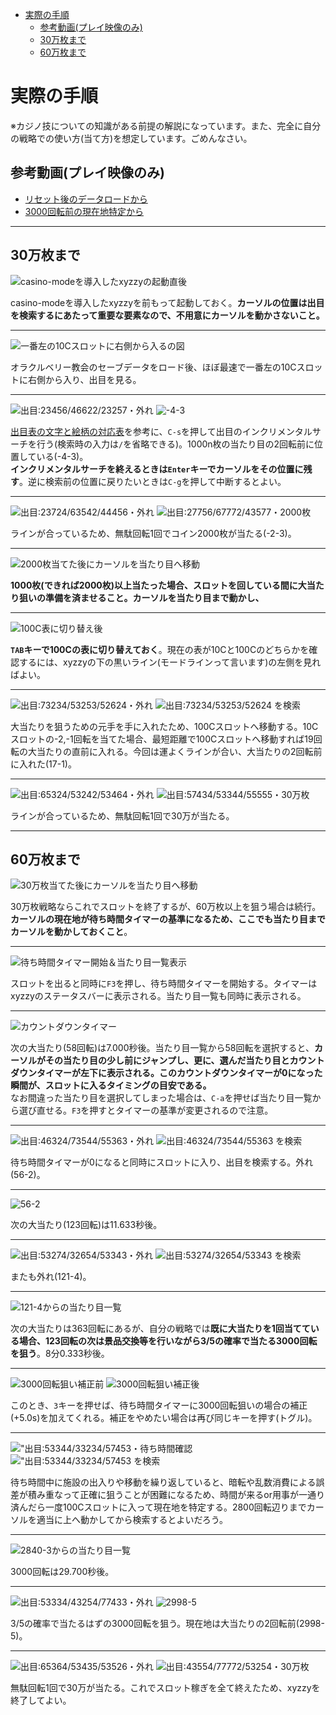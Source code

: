 <!-- TOC depthFrom:1 depthTo:2 -->

- [実際の手順](#実際の手順)
  - [参考動画(プレイ映像のみ)](#参考動画プレイ映像のみ)
  - [30万枚まで](#30万枚まで)
  - [60万枚まで](#60万枚まで)

<!-- /TOC -->

# 実際の手順
※カジノ技についての知識がある前提の解説になっています。また、完全に自分の戦略での使い方(当て方)を想定しています。ごめんなさい。

## 参考動画(プレイ映像のみ)
- [リセット後のデータロードから](http://www.youtube.com/watch?v=QRIT0Vi0xvc#t=01h17m48s)
- [3000回転前の現在地特定から](http://www.youtube.com/watch?v=QRIT0Vi0xvc#t=01h27m37s)

----

## 30万枚まで

![casino-modeを導入したxyzzyの起動直後](./img/1-x0.png)

casino-modeを導入したxyzzyを前もって起動しておく。**カーソルの位置は出目を検索するにあたって重要な要素なので、不用意にカーソルを動かさないこと。**

----

![一番左の10Cスロットに右側から入るの図](./img/1-1.png)

オラクルベリー教会のセーブデータをロード後、ほぼ最速で一番左の10Cスロットに右側から入り、出目を見る。

----

![出目:23456/46622/23257・外れ](./img/1-2.png)
![-4-3](./img/1-x1.png)

[出目表の文字と絵柄の対応表](./README.md#出目表の文字と絵柄の対応表)を参考に、`C-s`を押して出目のインクリメンタルサーチを行う(検索時の入力は`/`を省略できる)。1000n枚の当たり目の2回転前に位置している(-4-3)。  
**インクリメンタルサーチを終えるときは`Enter`キーでカーソルをその位置に残す**。逆に検索前の位置に戻りたいときは`C-g`を押して中断するとよい。

----

![出目:23724/63542/44456・外れ](./img/1-3.png) ![出目:27756/67772/43577・2000枚](./img/1-4.png)

ラインが合っているため、無駄回転1回でコイン2000枚が当たる(-2-3)。

----

![2000枚当てた後にカーソルを当たり目へ移動](./img/1-x2'.png)

**1000枚(できれば2000枚)以上当たった場合、スロットを回している間に大当たり狙いの準備を済ませること。カーソルを当たり目まで動かし、**

----

![100C表に切り替え後](./img/1-x3'.png)

**`TAB`キーで100Cの表に切り替えておく**。現在の表が10Cと100Cのどちらかを確認するには、xyzzyの下の黒いライン(モードラインって言います)の左側を見ればよい。

----

![出目:73234/53253/52624・外れ](./img/2-1.png)
![出目:73234/53253/52624 を検索](./img/2-x1.png)

大当たりを狙うための元手を手に入れたため、100Cスロットへ移動する。10Cスロットの-2,-1回転を当てた場合、最短距離で100Cスロットへ移動すれば19回転の大当たりの直前に入れる。今回は運よくラインが合い、大当たりの2回転前に入れた(17-1)。

----

![出目:65324/53242/53464・外れ](./img/2-2.png) ![出目:57434/53344/55555・30万枚](./img/2-3.png)

ラインが合っているため、無駄回転1回で30万が当たる。

----

## 60万枚まで

![30万枚当てた後にカーソルを当たり目へ移動](./img/2-x2'.png)

30万枚戦略ならこれでスロットを終了するが、60万枚以上を狙う場合は続行。**カーソルの現在地が待ち時間タイマーの基準になるため、ここでも当たり目までカーソルを動かしておくこと**。

----


![待ち時間タイマー開始＆当たり目一覧表示](./img/3-x1'.png)

スロットを出ると同時に`F3`を押し、待ち時間タイマーを開始する。タイマーはxyzzyのステータスバーに表示される。当たり目一覧も同時に表示される。

----

![カウントダウンタイマー](./img/3-x2'.png)

次の大当たり(58回転)は7.000秒後。当たり目一覧から58回転を選択すると、**カーソルがその当たり目の少し前にジャンプし、更に、選んだ当たり目とカウントダウンタイマーが左下に表示される。このカウントダウンタイマーが0になった瞬間が、スロットに入るタイミングの目安である。**  
なお間違った当たり目を選択してしまった場合は、`C-a`を押せば当たり目一覧から選び直せる。`F3`を押すとタイマーの基準が変更されるので注意。

----

![出目:46324/73544/55363・外れ](./img/3-1.png)
![出目:46324/73544/55363 を検索](./img/3-x3.png)

待ち時間タイマーが0になると同時にスロットに入り、出目を検索する。外れ(56-2)。

----

![56-2](./img/4-x1.png)
<!-- ![](./img/4-x2.png) -->

次の大当たり(123回転)は11.633秒後。

----

![出目:53274/32654/53343・外れ](./img/4-1.png)
![出目:53274/32654/53343 を検索](./img/4-x3.png)

またも外れ(121-4)。

----

![121-4からの当たり目一覧](./img/5-x1.png)

次の大当たりは363回転にあるが、自分の戦略では**既に大当たりを1回当てている場合、123回転の次は景品交換等を行いながら3/5の確率で当たる3000回転を狙う**。8分0.333秒後。

----

![3000回転狙い補正前](./img/5-x2'.png)
![3000回転狙い補正後](./img/5-x3'.png)

このとき、`3`キーを押せば、待ち時間タイマーに3000回転狙いの場合の補正(+5.0s)を加えてくれる。補正をやめたい場合は再び同じキーを押す(トグル)。

----

!["出目:53344/33234/57453・待ち時間確認](./img/5-1.png)
!["出目:53344/33234/57453 を検索](./img/6-x1.png)

待ち時間中に施設の出入りや移動を繰り返していると、暗転や乱数消費による誤差が積み重なって正確に狙うことが困難になるため、時間が来るor用事が一通り済んだら一度100Cスロットに入って現在地を特定する。2800回転辺りまでカーソルを適当に上へ動かしてから検索するとよいだろう。

----

![2840-3からの当たり目一覧](./img/6-x2.png)

3000回転は29.700秒後。

----

![出目:53334/43254/77433・外れ](./img/6-1.png)
![2998-5](./img/6-x3.png)

3/5の確率で当たるはずの3000回転を狙う。現在地は大当たりの2回転前(2998-5)。

----

![出目:65364/53435/53526・外れ](./img/6-2.png) ![出目:43554/77772/53254・30万枚](./img/6-3.png)

無駄回転1回で30万が当たる。これでスロット稼ぎを全て終えたため、xyzzyを終了してよい。

